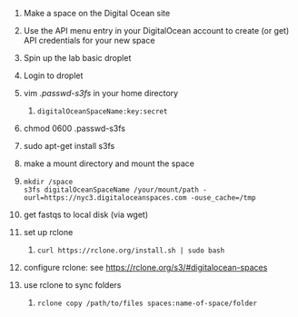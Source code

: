 1. Make a space on the Digital Ocean site

2. Use the API menu entry in your DigitalOcean account to create (or get) API credentials for your new space

3. Spin up the lab basic droplet 

4. Login to droplet

5. vim *.passwd-s3fs* in your home directory

   1. ```
      digitalOceanSpaceName:key:secret
      ```

6. chmod 0600 .passwd-s3fs 

7. sudo apt-get install s3fs

8. make a mount directory and mount the space 

9. ```
   mkdir /space
   s3fs digitalOceanSpaceName /your/mount/path -ourl=https://nyc3.digitaloceanspaces.com -ouse_cache=/tmp
   ```

10. get fastqs to local disk (via wget)

11. set up rclone

    1. ```
       curl https://rclone.org/install.sh | sudo bash
       ```

12. configure rclone: see https://rclone.org/s3/#digitalocean-spaces

13. use rclone to sync folders

    1. ```
       rclone copy /path/to/files spaces:name-of-space/folder
       ```